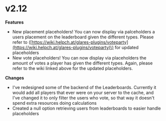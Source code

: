# v2.12

**Features**

* New placement placeholders! You can now display via palceholders a users placement on the leaderboard given the different types. Please refer to \([https://wiki.helpch.at/glares-plugins/voteparty](https://wiki.helpch.at/glares-plugins/voteparty)\) for updated placeholders
* New vote placeholders! You can now display via placeholders the amount of votes a player has given the different types. Again, please refer to the wiki linked above for the updated placeholders.

**Changes**

* I've redesigned some of the backend of the Leaderboards. Currently it would add all players that ever were on your server to the cache, and I've changed it to only filter the users who vote, so that way it doesn't spend extra resources doing calculations
* Created a null option retrieving users from leaderboards to easier handle placeholders

